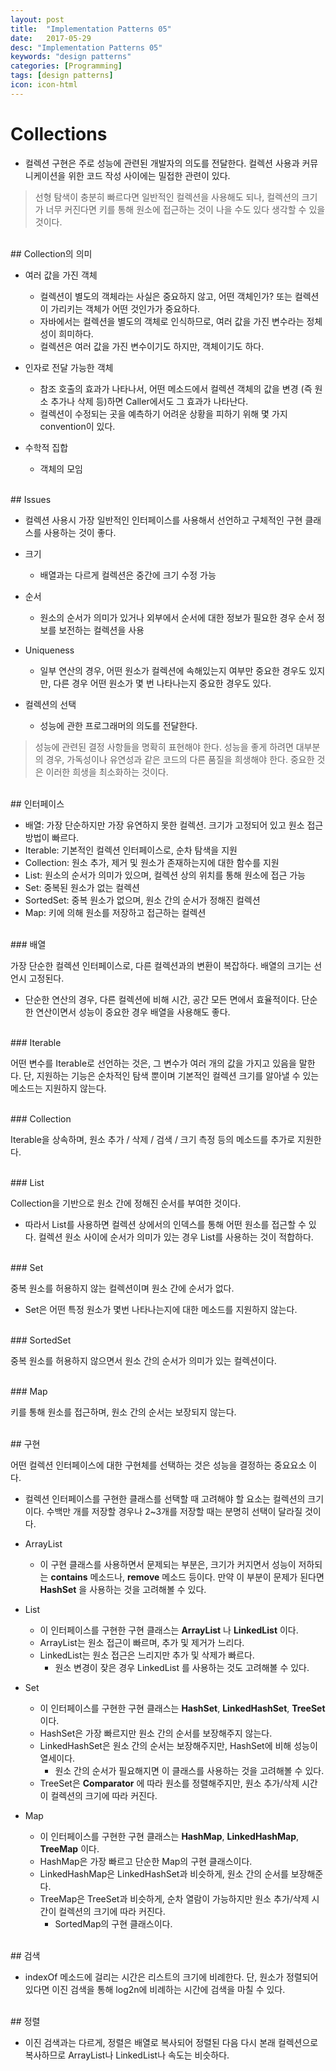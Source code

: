 ```yaml
---
layout: post
title:  "Implementation Patterns 05"
date:   2017-05-29
desc: "Implementation Patterns 05"
keywords: "design patterns"
categories: [Programming]
tags: [design patterns]
icon: icon-html
---
```


# Collections

* 컬렉션 구현은 주로 성능에 관련된 개발자의 의도를 전달한다. 컬렉션 사용과 커뮤니케이션을 위한 코드 작성 사이에는 밀접한 관련이 있다.

> 선형 탐색이 충분히 빠르다면 일반적인 컬렉션을 사용해도 되나, 컬렉션의 크기가 너무 커진다면 키를 통해 원소에 접근하는 것이 나을 수도 있다 생각할 수 있을 것이다.

<br>
## Collection의 의미

* 여러 값을 가진 객체
  * 컬렉션이 별도의 객체라는 사실은 중요하지 않고, 어떤 객체인가? 또는 컬렉션이 가리키는 객체가 어떤 것인가가 중요하다.
  * 자바에서는 컬렉션을 별도의 객체로 인식하므로, 여러 값을 가진 변수라는 정체성이 희미하다.
  * 컬렉션은 여러 값을 가진 변수이기도 하지만, 객체이기도 하다.

* 인자로 전달 가능한 객체
  * 참조 호출의 효과가 나타나서, 어떤 메소드에서 컬렉션 객체의 값을 변경 (즉 원소 추가나 삭제 등)하면 Caller에서도 그 효과가 나타난다.
  * 컬렉션이 수정되는 곳을 예측하기 어려운 상황을 피하기 위해 몇 가지 convention이 있다.

* 수학적 집합
  * 객체의 모임

<br>
## Issues

* 컬렉션 사용시 가장 일반적인 인터페이스를 사용해서 선언하고 구체적인 구현 클래스를 사용하는 것이 좋다.

* 크기
  * 배열과는 다르게 컬렉션은 중간에 크기 수정 가능
* 순서
  * 원소의 순서가 의미가 있거나 외부에서 순서에 대한 정보가 필요한 경우 순서 정보를 보전하는 컬렉션을 사용
* Uniqueness
  * 일부 연산의 경우, 어떤 원소가 컬렉션에 속해있는지 여부만 중요한 경우도 있지만, 다른 경우 어떤 원소가 몇 번 나타나는지 중요한 경우도 있다.
* 컬렉션의 선택
  * 성능에 관한 프로그래머의 의도를 전달한다.

> 성능에 관련된 결정 사항들을 명확히 표현해야 한다. 성능을 좋게 하려면 대부분의 경우, 가독성이나 유연성과 같은 코드의 다른 품질을 희생해야 한다. 중요한 것은 이러한 희생을 최소화하는 것이다.

<br>
## 인터페이스

* 배열: 가장 단순하지만 가장 유연하지 못한 컬렉션. 크기가 고정되어 있고 원소 접근 방법이 빠르다.
* Iterable: 기본적인 컬렉션 인터페이스로, 순차 탐색을 지원
* Collection: 원소 추가, 제거 및 원소가 존재하는지에 대한 함수를 지원
* List: 원소의 순서가 의미가 있으며, 컬렉션 상의 위치를 통해 원소에 접근 가능
* Set: 중복된 원소가 없는 컬렉션
* SortedSet: 중복 원소가 없으며, 원소 간의 순서가 정해진 컬렉션
* Map: 키에 의해 원소를 저장하고 접근하는 컬렉션

<br>
### 배열

가장 단순한 컬렉션 인터페이스로, 다른 컬렉션과의 변환이 복잡하다. 배열의 크기는 선언시 고정된다.

* 단순한 연산의 경우, 다른 컬렉션에 비해 시간, 공간 모든 면에서 효율적이다. 단순한 연산이면서 성능이 중요한 경우 배열을 사용해도 좋다.

<br>
### Iterable

어떤 변수를 Iterable로 선언하는 것은, 그 변수가 여러 개의 값을 가지고 있음을 말한다. 단, 지원하는 기능은 순차적인 탐색 뿐이며 기본적인 컬렉션 크기를 알아낼 수 있는 메소드는 지원하지 않는다.

<br>
### Collection

Iterable을 상속하며, 원소 추가 / 삭제 / 검색 / 크기 측정 등의 메소드를 추가로 지원한다.

<br>
### List

Collection을 기반으로 원소 간에 정해진 순서를 부여한 것이다.

* 따라서 List를 사용하면 컬렉션 상에서의 인덱스를 통해 어떤 원소를 접근할 수 있다. 컬렉션 원소 사이에 순서가 의미가 있는 경우 List를 사용하는 것이 적합하다.

<br>
### Set

중복 원소를 허용하지 않는 컬렉션이며 원소 간에 순서가 없다.

* Set은 어떤 특정 원소가 몇번 나타나는지에 대한 메소드를 지원하지 않는다.

<br>
### SortedSet

중복 원소를 허용하지 않으면서 원소 간의 순서가 의미가 있는 컬렉션이다.

<br>
### Map

키를 통해 원소를 접근하며, 원소 간의 순서는 보장되지 않는다.

<br>
## 구현

어떤 컬렉션 인터페이스에 대한 구현체를 선택하는 것은 성능을 결정하는 중요요소 이다.

* 컬렉션 인터페이스를 구현한 클래스를 선택할 때 고려해야 할 요소는 컬렉션의 크기이다. 수백만 개를 저장할 경우나 2~3개를 저장할 때는 분명히 선택이 달라질 것이다.

* ArrayList
  * 이 구현 클래스를 사용하면서 문제되는 부분은, 크기가 커지면서 성능이 저하되는 **contains** 메소드나, **remove** 메소드 등이다. 만약 이 부분이 문제가 된다면 **HashSet** 을 사용하는 것을 고려해볼 수 있다.

* List
  * 이 인터페이스를 구현한 구현 클래스는 **ArrayList** 나 **LinkedList** 이다.
  * ArrayList는 원소 접근이 빠르며, 추가 및 제거가 느리다.
  * LinkedList는 원소 접근은 느리지만 추가 및 삭제가 빠르다.
    * 원소 변경이 잦은 경우 LinkedList 를 사용하는 것도 고려해볼 수 있다.

* Set
  * 이 인터페이스를 구현한 구현 클래스는 **HashSet**, **LinkedHashSet**, **TreeSet** 이다.
  * HashSet은 가장 빠르지만 원소 간의 순서를 보장해주지 않는다.
  * LinkedHashSet은 원소 간의 순서는 보장해주지만, HashSet에 비해 성능이 열세이다.
    * 원소 간의 순서가 필요해지면 이 클래스를 사용하는 것을 고려해볼 수 있다.
  * TreeSet은 **Comparator** 에 따라 원소를 정렬해주지만, 원소 추가/삭제 시간이 컬렉션의 크기에 따라 커진다.

* Map
  * 이 인터페이스를 구현한 구현 클래스는 **HashMap**, **LinkedHashMap**, **TreeMap** 이다.
  * HashMap은 가장 빠르고 단순한 Map의 구현 클래스이다.
  * LinkedHashMap은 LinkedHashSet과 비슷하게, 원소 간의 순서를 보장해준다.
  * TreeMap은 TreeSet과 비슷하게, 순차 열람이 가능하지만 원소 추가/삭제 시간이 컬렉션의 크기에 따라 커진다.
    * SortedMap의 구현 클래스이다.

<br>
## 검색

* indexOf 메소드에 걸리는 시간은 리스트의 크기에 비례한다. 단, 원소가 정렬되어 있다면 이진 검색을 통해 log2n에 비례하는 시간에 검색을 마칠 수 있다.

<br>
## 정렬

* 이진 검색과는 다르게, 정렬은 배열로 복사되어 정렬된 다음 다시 본래 컬렉션으로 복사하므로 ArrayList나 LinkedList나 속도는 비슷하다.
